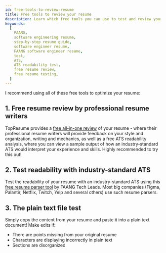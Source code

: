 ```yaml
---
id: free-tools-to-review-resume
title: Free tools to review your resume
description: Learn which free tools you can use to test and review your software engineering resume for FAANG
keywords:
  [
    FAANG,
    software engineering resume,
    step-by-step resume guide,
    software engineer resume,
    FAANG software engineer resume,
    test,
    ATS,
    ATS readability test,
    free resume review,
    free resume testing,
  ]
---
```


I recommend using all of these free tools to optimize your resume:

## 1. Free resume review by professional resume writers

TopResume provides a [free all-in-one review](https://tidd.ly/3GxVIs9) of your resume - where their professional resume writers will provide feedback on your style and organization, writing and mechanics, as well as a free ATS readability analysis, where you can view a sample output of how an industry-standard ATS would interpret your experience and skills. Highly recommended to try this out!

## 2. Test readability with industry-standard ATS

Test the readability of your resume with an industry-standard ATS using this [free resume parser tool](https://www.faangtechleads.com/resume/check?utm_source=techinterviewhandbook&utm_medium=referral&utm_content=resume_parser&aff=1e80c401fe7e2) by FAANG Tech Leads. Most big companies (Figma, Palantir, Netflix, Twitch, Yelp and several others) use such resume parsers.

## 3. The plain text file test

Simply copy the content from your resume and paste it into a plain text document! Make edits if:

- There are points missing from your original resume
- Characters are displaying incorrectly in plain text
- Sections are disorganized
